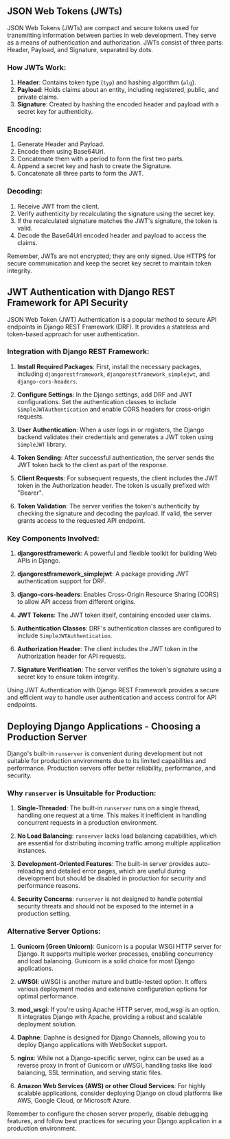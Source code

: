 ## JSON Web Tokens (JWTs)

JSON Web Tokens (JWTs) are compact and secure tokens used for transmitting information between parties in web development. They serve as a means of authentication and authorization. JWTs consist of three parts: Header, Payload, and Signature, separated by dots.

### How JWTs Work:
1. **Header**: Contains token type (`typ`) and hashing algorithm (`alg`).
2. **Payload**: Holds claims about an entity, including registered, public, and private claims.
3. **Signature**: Created by hashing the encoded header and payload with a secret key for authenticity.

### Encoding:
1. Generate Header and Payload.
2. Encode them using Base64Url.
3. Concatenate them with a period to form the first two parts.
4. Append a secret key and hash to create the Signature.
5. Concatenate all three parts to form the JWT.

### Decoding:
1. Receive JWT from the client.
2. Verify authenticity by recalculating the signature using the secret key.
3. If the recalculated signature matches the JWT's signature, the token is valid.
4. Decode the Base64Url encoded header and payload to access the claims.

Remember, JWTs are not encrypted; they are only signed. Use HTTPS for secure communication and keep the secret key secret to maintain token integrity.


## JWT Authentication with Django REST Framework for API Security

JSON Web Token (JWT) Authentication is a popular method to secure API endpoints in Django REST Framework (DRF). It provides a stateless and token-based approach for user authentication.

### Integration with Django REST Framework:
1. **Install Required Packages**: First, install the necessary packages, including `djangorestframework`, `djangorestframework_simplejwt`, and `django-cors-headers`.

2. **Configure Settings**: In the Django settings, add DRF and JWT configurations. Set the authentication classes to include `SimpleJWTAuthentication` and enable CORS headers for cross-origin requests.

3. **User Authentication**: When a user logs in or registers, the Django backend validates their credentials and generates a JWT token using `SimpleJWT` library.

4. **Token Sending**: After successful authentication, the server sends the JWT token back to the client as part of the response.

5. **Client Requests**: For subsequent requests, the client includes the JWT token in the Authorization header. The token is usually prefixed with "Bearer".

6. **Token Validation**: The server verifies the token's authenticity by checking the signature and decoding the payload. If valid, the server grants access to the requested API endpoint.

### Key Components Involved:
1. **djangorestframework**: A powerful and flexible toolkit for building Web APIs in Django.

2. **djangorestframework_simplejwt**: A package providing JWT authentication support for DRF.

3. **django-cors-headers**: Enables Cross-Origin Resource Sharing (CORS) to allow API access from different origins.

4. **JWT Tokens**: The JWT token itself, containing encoded user claims.

5. **Authentication Classes**: DRF's authentication classes are configured to include `SimpleJWTAuthentication`.

6. **Authorization Header**: The client includes the JWT token in the Authorization header for API requests.

7. **Signature Verification**: The server verifies the token's signature using a secret key to ensure token integrity.

Using JWT Authentication with Django REST Framework provides a secure and efficient way to handle user authentication and access control for API endpoints.


## Deploying Django Applications - Choosing a Production Server

Django's built-in `runserver` is convenient during development but not suitable for production environments due to its limited capabilities and performance. Production servers offer better reliability, performance, and security.

### Why `runserver` is Unsuitable for Production:
1. **Single-Threaded**: The built-in `runserver` runs on a single thread, handling one request at a time. This makes it inefficient in handling concurrent requests in a production environment.

2. **No Load Balancing**: `runserver` lacks load balancing capabilities, which are essential for distributing incoming traffic among multiple application instances.

3. **Development-Oriented Features**: The built-in server provides auto-reloading and detailed error pages, which are useful during development but should be disabled in production for security and performance reasons.

4. **Security Concerns**: `runserver` is not designed to handle potential security threats and should not be exposed to the internet in a production setting.

### Alternative Server Options:
1. **Gunicorn (Green Unicorn)**: Gunicorn is a popular WSGI HTTP server for Django. It supports multiple worker processes, enabling concurrency and load balancing. Gunicorn is a solid choice for most Django applications.

2. **uWSGI**: uWSGI is another mature and battle-tested option. It offers various deployment modes and extensive configuration options for optimal performance.

3. **mod_wsgi**: If you're using Apache HTTP server, mod_wsgi is an option. It integrates Django with Apache, providing a robust and scalable deployment solution.

4. **Daphne**: Daphne is designed for Django Channels, allowing you to deploy Django applications with WebSocket support.

5. **nginx**: While not a Django-specific server, nginx can be used as a reverse proxy in front of Gunicorn or uWSGI, handling tasks like load balancing, SSL termination, and serving static files.

6. **Amazon Web Services (AWS) or other Cloud Services**: For highly scalable applications, consider deploying Django on cloud platforms like AWS, Google Cloud, or Microsoft Azure.

Remember to configure the chosen server properly, disable debugging features, and follow best practices for securing your Django application in a production environment.
